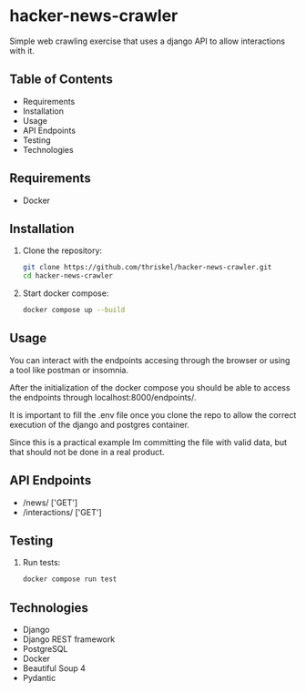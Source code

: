 # hacker-news-crawler
Simple web crawling exercise that uses a django API to allow interactions with it.

## Table of Contents

- Requirements
- Installation
- Usage
- API Endpoints
- Testing
- Technologies

## Requirements

- Docker

## Installation

1. Clone the repository:
    ```bash
    git clone https://github.com/thriskel/hacker-news-crawler.git
    cd hacker-news-crawler
    ```

2. Start docker compose:
    ```bash
    docker compose up --build
    ```

## Usage

You can interact with the endpoints accesing through the browser or using a tool like postman or insomnia.

After the initialization of the docker compose you should be able to access the endpoints through localhost:8000/endpoints/.

It is important to fill the .env file once you clone the repo to allow the correct execution of the django and postgres container.

Since this is a practical example Im committing the file with valid data, but that should not be done in a real product.

## API Endpoints

- /news/ ['GET']
- /interactions/ ['GET']

## Testing

1. Run tests:
    ```bash
    docker compose run test
    ```

## Technologies

- Django
- Django REST framework
- PostgreSQL
- Docker
- Beautiful Soup 4
- Pydantic
